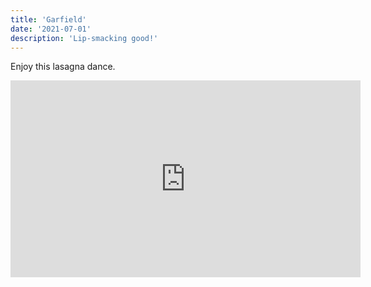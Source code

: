 ```yaml
---
title: 'Garfield'
date: '2021-07-01'
description: 'Lip-smacking good!'
---
```


Enjoy this lasagna dance.

<iframe width="560" height="315" src="https://www.youtube.com/embed/Rinf3VRydUI" title="YouTube video player" frameborder="0" allow="accelerometer; autoplay; clipboard-write; encrypted-media; gyroscope; picture-in-picture" allowfullscreen></iframe>
